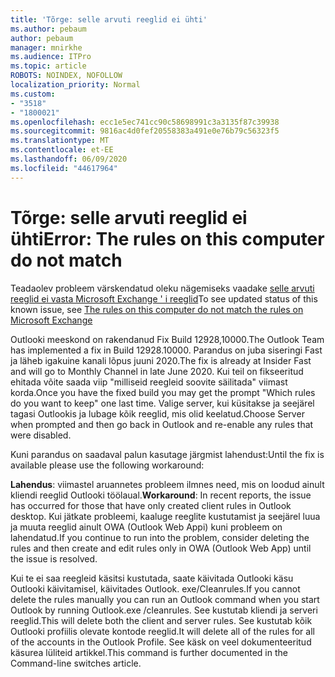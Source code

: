 ```yaml
---
title: 'Tõrge: selle arvuti reeglid ei ühti'
ms.author: pebaum
author: pebaum
manager: mnirkhe
ms.audience: ITPro
ms.topic: article
ROBOTS: NOINDEX, NOFOLLOW
localization_priority: Normal
ms.custom:
- "3518"
- "1800021"
ms.openlocfilehash: ecc1e5ec741cc90c58698991c3a3135f87c39938
ms.sourcegitcommit: 9816ac4d0fef20558383a491e0e76b79c56323f5
ms.translationtype: MT
ms.contentlocale: et-EE
ms.lasthandoff: 06/09/2020
ms.locfileid: "44617964"
---
```

# <a name="error-the-rules-on-this-computer-do-not-match"></a><span data-ttu-id="422e5-102">Tõrge: selle arvuti reeglid ei ühti</span><span class="sxs-lookup"><span data-stu-id="422e5-102">Error: The rules on this computer do not match</span></span>

<span data-ttu-id="422e5-103">Teadaolev probleem värskendatud oleku nägemiseks vaadake [selle arvuti reeglid ei vasta Microsoft Exchange ' i reeglid](https://support.office.com/article/d032e037-b224-429e-b325-633afde9b5f0)</span><span class="sxs-lookup"><span data-stu-id="422e5-103">To see updated status of this known issue, see [The rules on this computer do not match the rules on Microsoft Exchange](https://support.office.com/article/d032e037-b224-429e-b325-633afde9b5f0)</span></span>

<span data-ttu-id="422e5-104">Outlooki meeskond on rakendanud Fix Build 12928,10000.</span><span class="sxs-lookup"><span data-stu-id="422e5-104">The Outlook Team has implemented a fix in Build 12928.10000.</span></span> <span data-ttu-id="422e5-105">Parandus on juba siseringi Fast ja läheb igakuine kanali lõpus juuni 2020.</span><span class="sxs-lookup"><span data-stu-id="422e5-105">The fix is already at Insider Fast and will go to Monthly Channel in late June 2020.</span></span> <span data-ttu-id="422e5-106">Kui teil on fikseeritud ehitada võite saada viip "milliseid reegleid soovite säilitada" viimast korda.</span><span class="sxs-lookup"><span data-stu-id="422e5-106">Once you have the fixed build you may get the prompt "Which rules do you want to keep" one last time.</span></span> <span data-ttu-id="422e5-107">Valige server, kui küsitakse ja seejärel tagasi Outlookis ja lubage kõik reeglid, mis olid keelatud.</span><span class="sxs-lookup"><span data-stu-id="422e5-107">Choose Server when prompted and then go back in Outlook and re-enable any rules that were disabled.</span></span>

<span data-ttu-id="422e5-108">Kuni parandus on saadaval palun kasutage järgmist lahendust:</span><span class="sxs-lookup"><span data-stu-id="422e5-108">Until the fix is available please use the following workaround:</span></span>

<span data-ttu-id="422e5-109">**Lahendus**: viimastel aruannetes probleem ilmnes need, mis on loodud ainult kliendi reeglid Outlooki töölaual.</span><span class="sxs-lookup"><span data-stu-id="422e5-109">**Workaround**: In recent reports, the issue has occurred for those that have only created client rules in Outlook desktop.</span></span> <span data-ttu-id="422e5-110">Kui jätkate probleemi, kaaluge reeglite kustutamist ja seejärel luua ja muuta reeglid ainult OWA (Outlook Web Appi) kuni probleem on lahendatud.</span><span class="sxs-lookup"><span data-stu-id="422e5-110">If you continue to run into the problem, consider deleting the rules and then create and edit rules only in OWA (Outlook Web App) until the issue is resolved.</span></span>

<span data-ttu-id="422e5-111">Kui te ei saa reegleid käsitsi kustutada, saate käivitada Outlooki käsu Outlooki käivitamisel, käivitades Outlook. exe/Cleanrules.</span><span class="sxs-lookup"><span data-stu-id="422e5-111">If you cannot delete the rules manually you can run an Outlook command when you start Outlook by running Outlook.exe /cleanrules.</span></span> <span data-ttu-id="422e5-112">See kustutab kliendi ja serveri reeglid.</span><span class="sxs-lookup"><span data-stu-id="422e5-112">This will delete both the client and server rules.</span></span> <span data-ttu-id="422e5-113">See kustutab kõik Outlooki profiilis olevate kontode reeglid.</span><span class="sxs-lookup"><span data-stu-id="422e5-113">It will delete all of the rules for all of the accounts in the Outlook Profile.</span></span> <span data-ttu-id="422e5-114">See käsk on veel dokumenteeritud käsurea lüliteid artikkel.</span><span class="sxs-lookup"><span data-stu-id="422e5-114">This command is further documented in the Command-line switches  article.</span></span>